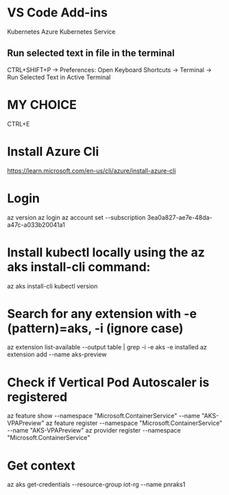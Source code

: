 

# VS Code Add-ins
Kubernetes
Azure Kubernetes Service
## Run selected text in file in the terminal
CTRL+SHIFT+P -> Preferences: Open Keyboard Shortcuts -> Terminal -> Run Selected Text in Active Terminal
# MY CHOICE
CTRL+E

# Install Azure Cli
https://learn.microsoft.com/en-us/cli/azure/install-azure-cli

# Login
az version
az login
az account set --subscription 3ea0a827-ae7e-48da-a47c-a033b20041a1

# Install kubectl locally using the az aks install-cli command:
az aks install-cli
kubectl version

# Search for any extension with -e (pattern)=aks, -i (ignore case)
az extension list-available --output table | grep -i -e aks -e installed
az extension add --name aks-preview

# Check if Vertical Pod Autoscaler is registered
az feature show --namespace "Microsoft.ContainerService" --name "AKS-VPAPreview"
az feature register --namespace "Microsoft.ContainerService" --name "AKS-VPAPreview"
az provider register --namespace "Microsoft.ContainerService" 

# Get context
az aks get-credentials --resource-group iot-rg --name pnraks1